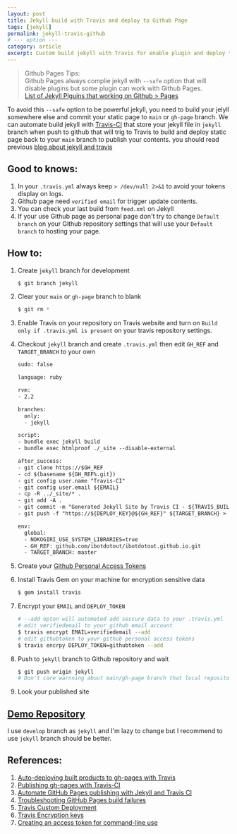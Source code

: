 ```yaml
---
layout: post
title: Jekyll build with Travis and deploy to Github Page
tags: [jekyll]
permalink: jekyll-travis-github
# --- option ---
category: article
excerpt: Custom build jekyll with Travis for enable plugin and deploy to Github Page
---
```


> Github Pages Tips:  
> Github Pages always complie jekyll with `--safe` option that will  
> disable plugins but some plugin can work with Github Pages.  
> [List of Jekyll Plguins that working on Github > Pages](https://help.github.com/articles/using-jekyll-plugins-with-github-pages/)  

To avoid this `--safe` option to be powerful jekyll, you need to build your jelyll somewhere else and commit your static page to `main` or `gh-page` branch.
We can automate build jekyll with [Travis-CI](https://travis-ci.org)
that store your jekyll file in `jekyll` branch when push to github that
will trig to Travis to build and deploy static page back to your `main`
branch to publish your contents. you should read previous [blog about
jekyll and travis]({{url}}/jekyll-with-ci/)

<!-- more -->

## Good to knows:
1. In your `.travis.yml` always keep `> /dev/null 2>&1` to avoid your tokens display on logs.
2. Github page need `verified email` for trigger update contents.
3. You can check your last build from `feed.xml` on Jekyll
4. If your use Github page as personal page don't try to change `Default
   branch` on your Github repository settings that will use your
   `Default branch` to hosting your page.


## How to:
1. Create `jekyll` branch for development

    ```sh
    $ git branch jekyll
    ```

2. Clear your `main` or `gh-page` branch to blank

    ```sh
    $ git rm *
    ```

3. Enable Travis on your repository on Travis website and turn on `Build
   only if .travis.yml is present` on your travis repository settings.
4. Checkout `jekyll` branch and create `.travis.yml` then edit `GH_REF`
   and `TARGET_BRANCH` to your own

    ```xml
    sudo: false

    language: ruby

    rvm:
    - 2.2

    branches:
      only:
      - jekyll

    script:
    - bundle exec jekyll build
    - bundle exec htmlproof ./_site --disable-external

    after_success:
    - git clone https://$GH_REF
    - cd $(basename ${GH_REF%.git})
    - git config user.name "Travis-CI"
    - git config user.email ${EMAIL}
    - cp -R ../_site/* .
    - git add -A .
    - git commit -m "Generated Jekyll Site by Travis CI - ${TRAVIS_BUILD_NUMBER}"
    - git push -f "https://${DEPLOY_KEY}@${GH_REF}" ${TARGET_BRANCH} > /dev/null 2>&1

    env:
      global:
      - NOKOGIRI_USE_SYSTEM_LIBRARIES=true
      - GH_REF: github.com/ibotdotout/ibotdotout.github.io.git
      - TARGET_BRANCH: master
    ```

5. Create your [Github Personal Access Tokens](https://help.github.com/articles/creating-an-access-token-for-command-line-use/)
5. Install Travis Gem on your machine for encryption sensitive data

    ```sh
    $ gem install travis
    ```

6. Encrypt your `EMAIL` and `DEPLOY_TOKEN`

    ```sh
    # --add opton will automated add sescure data to your .travis.yml
    # edit verifiedemail to your github email account
    $ travis encrypt EMAIL=verifiedemail --add
    # edit githubtoken to your github personal access tokens
    $ travis encrpy DEPLOY_TOKEN=githubtoken --add
    ```
7. Push to `jekyll` branch to Github repository and wait

    ```sh
    $ git push origin jekyll
    # Don't care warnning about main/gh-page branch that local repository out of date
    ```

8. Look your published site

## [Demo Repository](https://github.com/ibotdotout/ibotdotout.github.io)
I use `develop` branch as `jekyll` and I'm lazy to change but I recommend to use `jekyll` branch should be better.

## References:
1. [Auto-deploying built products to gh-pages with Travis](https://gist.github.com/domenic/ec8b0fc8ab45f39403dd)
2. [Publishing gh-pages with Travis-CI](https://medium.com/@nthgergo/publishing-gh-pages-with-travis-ci-53a8270e87db)
5. [Automate GitHub Pages publishing with Jekyll and Travis CI](http://eshepelyuk.github.io/2014/10/28/automate-github-pages-travisci.html)
6. [Troubleshooting GitHub Pages build failures](https://help.github.com/articles/troubleshooting-github-pages-build-failures/)
3. [Travis Custom Deployment](http://docs.travis-ci.com/user/deployment/custom/)
4. [Travis Encryption keys](http://docs.travis-ci.com/user/encryption-keys/)
7. [Creating an access token for command-line
   use](https://help.github.com/articles/creating-an-access-token-for-command-line-use/)
